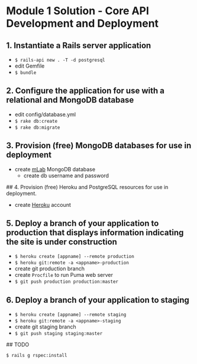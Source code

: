 # Module 1 Solution - Core API Development and Deployment

## 1. Instantiate a Rails server application

* `$ rails-api new . -T -d postgresql`
* edit Gemfile
* `$ bundle`

## 2. Configure the application for use with a relational and MongoDB database

* edit config/database.yml
* `$ rake db:create`
* `$ rake db:migrate`

## 3. Provision (free) MongoDB databases for use in deployment

* create [mLab](https://mlab.com) MongoDB database
  * create db username and password

## 4. Provision (free) Heroku and PostgreSQL resources for use in deployment.

* create [Heroku](https://www.heroku.com) account

## 5. Deploy a branch of your application to production that displays information indicating the site is under construction

* `$ heroku create [appname] --remote production`
* `$ heroku git:remote -a <appname>-production`
* create git production branch
* create `Procfile` to run Puma web server
* `$ git push production production:master`

## 6. Deploy a branch of your application to staging

* `$ heroku create [appname] --remote staging`
* `$ heroku git:remote -a <appname>-staging`
* create git staging branch
* `$ git push staging staging:master`



## TODO

`$ rails g rspec:install`

